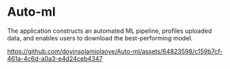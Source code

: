 # Auto-ml
The application constructs an automated ML pipeline, profiles uploaded data, and enables users to download the best-performing model.




https://github.com/doyinsolamiolaoye/Auto-ml/assets/64823598/c159b7cf-461a-4c6d-a0a3-e4d24ceb4347

